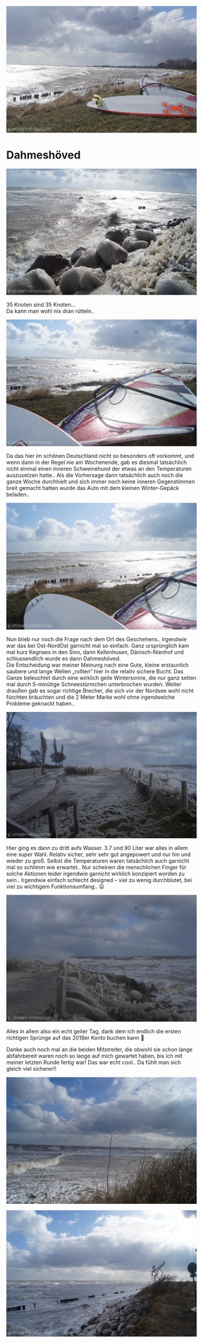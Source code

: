 ![link broken](../../../../../../mediaLibrary/posts/2018/balticSea-Ostsee/03-17-dahmeshoeved/windsurf-stormy-stories-surf-travel-blog-balticSea-Ostsee-03-17-dahmeshoeved-WM-35p-01.JPG)

# Dahmeshöved

![link broken](../../../../../../mediaLibrary/posts/2018/balticSea-Ostsee/03-17-dahmeshoeved/windsurf-stormy-stories-surf-travel-blog-balticSea-Ostsee-03-17-dahmeshoeved-WM-35p-02.JPG)

35 Knoten sind 35 Knoten…  
Da kann man wohl nix dran rütteln..

![link broken](../../../../../../mediaLibrary/posts/2018/balticSea-Ostsee/03-17-dahmeshoeved/windsurf-stormy-stories-surf-travel-blog-balticSea-Ostsee-03-17-dahmeshoeved-WM-35p-03.JPG)

Da das hier im schönen Deutschland nicht so besonders oft vorkommt, und wenn dann in der Regel nie am Wochenende, gab es diesmal tatsächlich nicht einmal einen inneren Schweinehund der etwas an den Temperaturen auszusetzen hatte.. Als die Vorhersage dann tatsächlich auch noch die ganze Woche durchhielt und sich immer noch keine inneren Gegenstimmen breit gemacht hatten wurde das Auto mit dem kleinen Winter-Gepäck beladen..


![link broken](../../../../../../mediaLibrary/posts/2018/balticSea-Ostsee/03-17-dahmeshoeved/windsurf-stormy-stories-surf-travel-blog-balticSea-Ostsee-03-17-dahmeshoeved-WM-35p-04.JPG)

Nun blieb nur noch die Frage nach dem Ort des Geschehens.. Irgendwie war das bei Ost-NordOst garnicht mal so einfach. Ganz ursprünglich kam mal kurz Kegnaes in den Sinn, dann Kellenhusen, Dänisch-Nienhof und schlussendlich wurde es dann Dahmeshöved.  
Die Entscheidung war meiner Meinung nach eine Gute, kleine erstaunlich saubere und lange Wellen „rollten“ hier in die relativ sichere Bucht. Das Ganze beleuchtet durch eine wirklich geile Wintersonne, die nur ganz selten mal durch 5-minütige Schneestürmchen unterbrochen wurden.
Weiter draußen gab es sogar richtige Brecher, die sich vor der Nordsee wohl nicht fürchten bräuchten und die 2 Meter Marke wohl ohne irgendwelche Probleme geknackt haben..

![link broken](../../../../../../mediaLibrary/posts/2018/balticSea-Ostsee/03-17-dahmeshoeved/windsurf-stormy-stories-surf-travel-blog-balticSea-Ostsee-03-17-dahmeshoeved-WM-35p-05.JPG)

Hier ging es dann zu dritt aufs Wasser. 3.7 und 90 Liter war alles in allem eine super Wahl. Relativ sicher, sehr sehr gut angepowert und nur hin und wieder zu groß. Selbst die Temperaturen waren tatsächlich auch garnicht mal so schlimm wie erwartet.. Nur scheinen die menschlichen Finger für solche Aktionen leider irgendwie garnicht wirklich konzipiert worden zu sein.. Irgendwie einfach schlecht designed – viel zu wenig durchblutet, bei viel zu wichtigem Funktionsumfang.. 😛

![link broken](../../../../../../mediaLibrary/posts/2018/balticSea-Ostsee/03-17-dahmeshoeved/windsurf-stormy-stories-surf-travel-blog-balticSea-Ostsee-03-17-dahmeshoeved-WM-35p-06.JPG)



Alles in allem also ein echt geiler Tag, dank dem ich endlich die ersten richtigen Sprünge auf das 2018er Konto buchen kann 🙂

Danke auch noch mal an die beiden Mitstreiter, die obwohl sie schon lange abfahrbereit waren noch so lange auf mich gewartet haben, bis ich mit meiner letzten Runde fertig war! Das war echt cool.. Da fühlt man sich gleich viel sicherer!!

![link broken](../../../../../../mediaLibrary/posts/2018/balticSea-Ostsee/03-17-dahmeshoeved/windsurf-stormy-stories-surf-travel-blog-balticSea-Ostsee-03-17-dahmeshoeved-WM-35p-07.JPG)

![link broken](../../../../../../mediaLibrary/posts/2018/balticSea-Ostsee/03-17-dahmeshoeved/windsurf-stormy-stories-surf-travel-blog-balticSea-Ostsee-03-17-dahmeshoeved-WM-35p-08.JPG)
